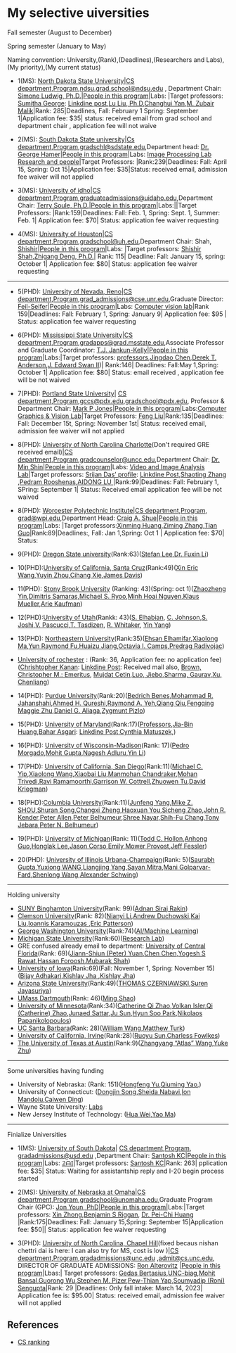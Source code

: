 # My selective uiversities

Fall semester (August to December)

Spring semester (January to May)

Naming convention: University,(Rank),(Deadlines),(Researchers and Labs),(My priority),(My current status)

* 1(MS): [North Dakota State University](https://www.ndsu.edu/)|[CS department](https://catalog.ndsu.edu/programs-study/graduate/computer-science/),[Program](https://www.ndsu.edu/cs/current_students/graduate_programs/),ndsu.grad.school@ndsu.edu
 , Department Chair: [Simone Ludwig, Ph.D.](http://www.cs.ndsu.nodak.edu/~siludwig/)|[People in this program](https://www.ndsu.edu/cs/distinguished_student_profiles/faculty/)|Labs: |Target professors: [Sumitha George](): [Linkdine post](https://www.linkedin.com/posts/sumitha-george-1a23029_sumitha-george-activity-6982795353355939840--0K5?utm_source=share&utm_medium=member_desktop),[Lu Liu, Ph.D](https://scholar.google.com/citations?user=NKvDikIAAAAJ&hl=en),[Changhui Yan](https://scholar.google.com/citations?user=cp0_zSYAAAAJ&hl=en),[M. Zubair Malik]()|Rank: 285|Deadlines, Fall: February 1 Spring: September 1|Application fee: $35| status: received email from grad school and department chair , application fee will not waive

* 2(MS): [South Dakota State university](https://www.sdstate.edu/)|[Cs department](https://www.sdstate.edu/electrical-engineering-and-computer-science/computer-science),[Program](https://www.sdstate.edu/electrical-engineering-and-computer-science/computer-science),gradschl@sdstate.edu,Department head: [Dr. George Hamer](https://www.sdstate.edu/electrical-engineering-and-computer-science/cs-program-contacts)|[People in this program](https://www.sdstate.edu/electrical-engineering-and-computer-science/directory)|Labs: [Image Processing Lab Research and people](https://www.sdstate.edu/electrical-engineering-and-computer-science/image-processing-lab/directory)|Target Professors: |Rank:239|Deadlines: Fall: April 15, Spring: Oct 15|Application fee: $35|Status: received email, admission fee waiver will not applied


* 3(MS): [University of idho](https://www.uidaho.edu/)|[CS department](https://www.uidaho.edu/engr/departments/cs),[Program](https://www.uidaho.edu/engr/departments/cs/degrees),graduateadmissions@uidaho.edu,Department Chair: [Terry Soule, Ph.D.](https://www.uidaho.edu/engr/departments/cs/our-people/faculty/terry-soule)|[People in this program](https://www.uidaho.edu/engr/departments/cs/our-people/faculty)|Labs:||Target Professors: |Rank:159|Deadlines: Fall: Feb. 1, Spring: Sept. 1, Summer: Feb. 1| Application fee: $70| Status: application fee waiver requesting

* 4(MS): [University of Houston](https://www.uh.edu/)|[CS department](https://www.uh.edu/nsm/computer-science/),[Program](https://www.uh.edu/nsm/computer-science/graduate/),gradschool@uh.edu,Department Chair: Shah, [Shishir](http://www2.cs.uh.edu/~shah/)|[People in this program](https://www.uh.edu/nsm/computer-science/people/faculty/)|Labs: |Target professors: [Shishir Shah](http://www2.cs.uh.edu/~shah/),[Zhigang Deng, Ph.D.](http://graphics.cs.uh.edu/zdeng/)| Rank: 115| Deadline: Fall: January 15, spring: October 1| Application fee: $80| Status: application fee waiver requesting


-----------------------------------------------------------------------------------------------
* 5(PHD): [University of Nevada, Reno](https://www.unr.edu/)|[CS department](https://www.unr.edu/cse),[Program](https://www.unr.edu/cse/graduate-program),grad_admissions@cse.unr.edu,Graduate Director: [Feil-Seifer](https://www.unr.edu/cse/people/david-feil-seifer)|[People in this program](https://www.unr.edu/cse/people)|Labs: [Computer vision lab](https://www.unr.edu/cse/research/intelligent-systems)|Rank 159|Deadlines: Fall: February 1, Spring: January 9| Application fee: $95 | Status: application fee waiver requesting

* 6(PHD): [Mississippi State University](https://www.msstate.edu/)|[CS department](https://www.cse.msstate.edu/),[Program](https://www.cse.msstate.edu/computer-science/),gradapps@grad.msstate.edu,Associate Professor and Graduate Coordinator: [T.J. Jankun-Kelly](https://www.cse.msstate.edu/people/faculty/tj-jankun-kelly/)|[People in this program](https://www.cse.msstate.edu/people/faculty/)|Labs:|Target professors: [professors](https://www.cse.msstate.edu/people/faculty/),[Jingdao Chen](https://jingdao.github.io/),[Derek T. Anderson](http://derektanderson.com/index.html),[J. Edward Swan II](https://web.cse.msstate.edu/~swan/))| Rank:146| Deadlines: Fall:May 1,Spring: October 1| Application fee: $80| Status: email received , application fee will be not waived

* 7(PHD): [Portland State University](https://www.pdx.edu/)| [CS department](https://www.pdx.edu/computer-science/),[Program](https://www.pdx.edu/computer-science/graduate),gccs@pdx.edu,gradschool@pdx.edu, Professor &
Department Chair: [Mark P Jones](http://web.cecs.pdx.edu/~mpj/)|[People in this program](https://www.pdx.edu/computer-science/faculty-and-staff-directory)|Labs:[Computer Graphics & Vision Lab](https://www.pdx.edu/computer-science/research-areas)|Target Professors: [Feng Liu](http://web.cecs.pdx.edu/~fliu/)|Rank:135|Deadlines: Fall: December 15t, Spring: November 1st| Status: received email, admission fee waiver will not applied

* 8(PHD): [University of North Carolina Charlotte](https://www.charlotte.edu/)(Don't required GRE received email)|[CS department](https://cci.charlotte.edu/computer-science/45/5),[Program](https://cci.charlotte.edu/academics/computer-science),gradcounselor@uncc.edu,Department Chair: [Dr. Min Shin](https://cci.charlotte.edu/directory/min-shin)|[People in this program](https://cci.charlotte.edu/directory/cs/faculty)|Labs: [Video and Image Analysis Lab](https://vialab.charlotte.edu/)|Target professors: [Srijan Das’ profile](https://srijandas07.github.io/): [Linkdine Post](https://www.linkedin.com/feed/update/urn:li:activity:6987086790360788993?updateEntityUrn=urn%3Ali%3Afs_feedUpdate%3A%28V2%2Curn%3Ali%3Aactivity%3A6987086790360788993%29),[Shaoting Zhang
](https://webpages.charlotte.edu/~szhang16/),[Pedram Rooshenas](https://rooshenas.github.io/),[AIDONG LU
](https://cci.charlotte.edu/directory/aidong-lu)|Rank:99|Deadlines: Fall: February 1, SPring: September 1| Status:  Received email application fee will be not waived


* 8(PHD): [Worcester Polytechnic Institute](https://www.wpi.edu/)|[CS department](https://www.wpi.edu/academics/departments/computer-science),[Program](https://www.wpi.edu/academics/departments/computer-science), grad@wpi.edu,Department Head: [Craig A. Shue](https://www.wpi.edu/people/faculty/cshue)|[People in this program](https://www.wpi.edu/academics/departments/computer-science/faculty-staff)|Labs: |Target professors:[Xinming Huang](https://users.wpi.edu/~xhuang/),[Ziming Zhang](https://zhang-vislab.github.io/),[Tian Guo](https://tianguo.info/)|Rank:89|Deadlines:, Fall: Jan 1,Spring: Oct 1 | Application fee: $70| Status: 


* 9(PHD): [Oregon State university]()(Rank:63)([Stefan Lee](https://eecs.oregonstate.edu/people/Lee-Stefan),[Dr. Fuxin Li](https://web.engr.oregonstate.edu/~lif/))
* 10(PHD):[University of California, Santa Cruz]()(Rank:49)([Xin Eric Wang](https://eric-xw.github.io/),[Yuyin Zhou](https://yuyinzhou.github.io/),[Cihang Xie](https://cihangxie.github.io/),[James Davis](https://users.soe.ucsc.edu/~davis/))
* 11(PHD): [Stony Brook University]() (Ranking: 43)(Spring: oct 1)([Zhaozheng Yin](https://www3.cs.stonybrook.edu/~zyin/index.htm),[Dimitris Samaras](https://www3.cs.stonybrook.edu/~samaras/),[Michael S. Ryoo](http://michaelryoo.com/),[Minh Hoai Nguyen](https://www3.cs.stonybrook.edu/~minhhoai/index.html),[Klaus Mueller](https://www3.cs.stonybrook.edu/~mueller/),[Arie Kaufman](https://www3.cs.stonybrook.edu/~ari/))
* 12(PHD):[University of Utah]()(Rankk: 43)([S. Elhabian](https://www.sci.utah.edu/people/shireen.html), [C. Johnson](http://www.cs.utah.edu/~crj/),[S. Joshi](https://www.sci.utah.edu/people/sjoshi.html),[V. Pascucci](http://www.pascucci.org/),[T. Tasdizen](http://www.sci.utah.edu/~tolga/index.html), [R. Whitaker](http://www.cs.utah.edu/~whitaker/), [Yin Yang](https://yangzzzy.github.io/))
* 13(PHD): [Northeastern University]()(Rank:35)([Ehsan Elhamifar](https://khoury.northeastern.edu/home/eelhami/index.html),[Xiaolong Ma](https://xiaolongma2016.com/),[Yun Raymond Fu](http://www1.ece.neu.edu/~yunfu/),[Huaizu Jiang](http://jianghz.me/),[Octavia I. Camps](http://robustsystems.coe.neu.edu/),[Predrag Radivojac](https://www.ccs.neu.edu/home/radivojac/))
* [University of rochester]() : (Rank: 36, Application fee: no application fee)([Chrishtopher Kanan](https://chriskanan.com/): [Linkdine Post](https://www.linkedin.com/posts/chriskanan_phd-ai-deeplearning-activity-6981628788547670016-eiNd?utm_source=share&utm_medium=member_desktop): Received mail also, [Brown, Christopher M.: Emeritus](https://www.cs.rochester.edu/u/brown/), [Mujdat Cetin](https://scholar.google.com/citations?user=nq7tuDkAAAAJ&hl=en),[Luo, Jiebo](https://www.cs.rochester.edu/u/jluo/),[Sharma, Gaurav](https://hajim.rochester.edu/ece/sites/gsharma/),[Xu, Chenliang](https://www.cs.rochester.edu/~cxu22/prospective.html))

* 14(PHD): [Purdue University]()(Rank:20)([Bedrich Benes](https://www.cs.purdue.edu/homes/bbenes/),[Mohammad R. Jahanshahi](https://web.ics.purdue.edu/~jahansha/index.html),[Ahmed H. Qureshi](https://qureshiahmed.github.io/),[Raymond A. Yeh](https://www.raymond-yeh.com/),[Qiang Qiu](https://web.ics.purdue.edu/~qqiu/#qlab),[Fengqing Maggie Zhu](https://engineering.purdue.edu/~zhu0/),[Daniel G. Aliaga](https://www.cs.purdue.edu/homes/aliaga/#students),[Zygmunt Pizlo](http://www1.psych.purdue.edu/~zpizlo/))
* 15(PHD): [University of Maryland]()(Rank:17)([Professors](https://www.cs.umd.edu/people/faculty),[Jia-Bin Huang](https://jbhuang0604.github.io/),[Bahar Asgari](http://casl.cs.umd.edu/index.html): [Linkdine Post](https://www.linkedin.com/posts/bahar-asgari_phdposition-computerarchitecture-research-activity-6985264697625190400-yuOr?utm_source=share&utm_medium=member_desktop),[Cynthia Matuszek](https://redirect.cs.umbc.edu/~cmat/),[]())
* 16(PHD): [University of Wisconsin-Madison]()(Rank: 17)([Pedro Morgado](https://pedro-morgado.github.io/),[Mohit Gupta](https://wisionlab.com/people/mohit-gupta/),[Nagesh Adluru](http://brainimaging.waisman.wisc.edu/~adluru/),[Yin Li](https://www.biostat.wisc.edu/~yli/))
* 17(PHD): [University of California, San Diego]()(Rank:11)([Michael C. Yip](https://yip.eng.ucsd.edu/),[Xiaolong Wang](https://xiaolonw.github.io/),[Xiaobai Liu](https://cv.sdsu.edu/),[Manmohan Chandraker](https://cseweb.ucsd.edu//~mkchandraker/index.html),[Mohan Trivedi](https://jacobsschool.ucsd.edu/faculty/profile?id=68),[Ravi Ramamoorthi](https://cseweb.ucsd.edu/~ravir/),[Garrison W. Cottrell](https://cseweb.ucsd.edu//~gary/),[Zhuowen Tu](https://pages.ucsd.edu/~ztu/),[David Kriegman](https://cseweb.ucsd.edu//~kriegman/))
* 18(PHD):[Columbia University]()(Rank:11)([Junfeng Yang](http://www.cs.columbia.edu/~junfeng/),[Mike Z. SHOU](https://sites.google.com/view/showlab/join-us),[Shuran Song](https://www.cs.columbia.edu/~shurans/),[Changxi Zheng](http://www.cs.columbia.edu/~cxz/index.htm),[Haoxuan You](https://www.ee.columbia.edu/ln/dvmm/newPeople.htm#visitingStudent),[Sicheng Zhao](https://sites.google.com/site/schzhao/),[John R. Kender](http://www.cs.columbia.edu/~jrk/),[Peter Allen](http://www.cs.columbia.edu/~allen/),[Peter Belhumeur](https://www.peterbelhumeur.com/),[Shree Nayar](http://www.cs.columbia.edu/~nayar/),[Shih-Fu Chang](https://www.ee.columbia.edu/~sfchang/),[Tony Jebara](http://www.cs.columbia.edu/~jebara/),[Peter N. Belhumeur](https://www.peterbelhumeur.com/))
* 19(PHD): [University of Michigan]()(Rank: 11)([Todd C. Hollon](https://hollon.lab.medicine.umich.edu/join-us),[Anhong Guo](https://guoanhong.com/),[Honglak Lee](https://web.eecs.umich.edu/~honglak/hl_prospective_students.html),[Jason Corso](https://web.eecs.umich.edu/~jjcorso/),[Emily Mower Provost](https://emp.engin.umich.edu/),[Jeff Fessler](https://web.eecs.umich.edu/~fessler/))
* 20(PHD): [University of Illinois Urbana-Champaign]()(Rank: 5)([Saurabh Gupta](http://saurabhg.web.illinois.edu/),[Yuxiong WANG](https://yxw.web.illinois.edu/),[Liangjing Yang](https://person.zju.edu.cn/en/ylj#718894),[Sayan Mitra](http://mitras.ece.illinois.edu/students.html),[Mani Golparvar-Fard](https://raamac.cee.illinois.edu/interested-in-joining-us),[Shenlong Wang](http://shenlong.web.illinois.edu/),[Alexander Schwing](https://alexander-schwing.de/#people))

---------------------------------------------------------
Holding university


* [SUNY Binghamton University]()(Rank: 99)([Adnan Siraj Rakin](https://www.adnansirajrakin.com/prospective-students.html))
* [Clemson University]()(Rank: 82)([Nianyi Li](https://nianyil.people.clemson.edu/),[Andrew Duchowski](http://andrewd.ces.clemson.edu/),[Kai Liu](https://sites.google.com/view/kailiu/home),[Ioannis Karamouzas
](https://people.computing.clemson.edu/~ioannis/),[Eric Patterson](https://people.computing.clemson.edu/~ekp/index.html))
* [George Washington University]()(Rank:74)([AI/Machine Learning](https://www.cs.seas.gwu.edu/aimachine-learning))
* [Michigan State University]()(Rank:60)([Research Lab](https://www.cse.msu.edu/Research/labs.php))
* GRE confused already email to department: [University of Central Florida]()(Rank: 69)([Jiann-Shiun (Peter) Yuan](https://sites.google.com/site/yuanjs168/prospective-students),[Chen Chen](https://www.crcv.ucf.edu/chenchen/),[Yogesh S Rawat](https://www.crcv.ucf.edu/person/rawat/#_news),[Hassan Foroosh](http://www.cs.ucf.edu/~foroosh/),[Mubarak Shah](https://www.crcv.ucf.edu/person/mubarak-shah/))
* [University of Iowa]()(Rank:69)(Fall: November 1, Spring: November 15)([Bijay Adhakari](https://homepage.divms.uiowa.edu/~badhikari/),[Kishlay Jha
](https://engineering.uiowa.edu/people/kishlay-jha),[Kishlay Jha](https://www.linkedin.com/feed/update/urn:li:activity:6978106029897134080/))
* [Arizona State University]()(Rank:49)([THOMAS CZERNIAWSKI](https://thomasczerniawski.com/),[Suren Jayasuriya](https://web.asu.edu/imaging-lyceum))
* [UMass Dartmouth]()(Rank: 46)([Ming Shao](http://www.cis.umassd.edu/~mshao/))
* [University of Minnesota]()(Rank:34)([Catherine Qi Zhao](https://www-users.cse.umn.edu/~qzhao/index.html),[Volkan Isler](https://www-users.cse.umn.edu/~isler/),[Qi (Catherine) Zhao](https://www-users.cse.umn.edu/~qzhao/jobs.html),[Junaed Sattar](https://junaedsattar.cs.umn.edu/),[Ju Sun](https://sunju.org/),[Hyun Soo Park](https://www-users.cse.umn.edu/~hspark/),[Nikolaos Papanikolopoulos](https://www-users.cse.umn.edu/~papan001/))
* [UC Santa Barbara]()(Rank: 28)([William Wang](https://sites.cs.ucsb.edu/~william/),[Matthew Turk](http://ilab.cs.ucsb.edu/info))
* [University of California, Irvine]()(Rank:28)([Ruoyu Sun](https://ruoyus.github.io/),[Charless Fowlkes](https://scholar.google.com/citations?hl=en&user=yLQF4mkAAAAJ))
* [The University of Texas at Austin]()(Rank:9)([Zhangyang “Atlas” Wang](https://vita-group.github.io/group.html),[Yuke Zhu](https://www.cs.utexas.edu/~yukez/))

----------------------------------------------------------
Some universities having funding

* University of Nebraska: (Rank: 151)([Hongfeng Yu](https://cse.unl.edu/~yu/Research.htm),[Qiuming Yao](https://cse.unl.edu/~qyao/#home),[]())
* University of Connecticut: ([Dongjin Song](https://songdj.github.io/),[Sheida Nabavi](https://sheida-nabavi.uconn.edu/),[Ion Mandoiu](https://dna.engr.uconn.edu/ion/),[Caiwen Ding](https://caiwending.cse.uconn.edu/))
* Wayne State University: [Labs](https://engineering.wayne.edu/computer-science/research/labs)
* New Jersey Institute of Technology: ([Hua Wei](https://web.njit.edu/~hw32/),[Yao Ma](https://web.njit.edu/~ym329/))


---------------------
Finialize Universities
* 1(MS): [University of South Dakota](https://www.usd.edu/)|
[CS department](https://www.usd.edu/Academics/Colleges-and-Schools/college-of-arts-sciences/computer-science),[Program](https://www.usd.edu/Academics/Colleges-and-Schools/college-of-arts-sciences/computer-science), gradadmissions@usd.edu
,Department Chair: [Santosh KC](http://kc-santosh.org/)|[People in this program](https://www.usd.edu/Academics/Graduate-Programs/Computer-Science)|Labs: [𝟚ᗩ𝕀](https://www.linkedin.com/company/kc-2ai/)|Target professors: [Santosh KC](http://kc-santosh.org/)|Rank: 263| pplication fee: $35| Status: Waiting for assistantship reply and I-20 begin process started 
* 2(MS): [University of Nebraska at Omaha](https://www.unomaha.edu/)|[CS department](https://www.unomaha.edu/college-of-information-science-and-technology/computer-science/index.php),[Program](https://www.unomaha.edu/college-of-information-science-and-technology/computer-science/prospective-students/graduate-programs.php),gradschool@unomaha.edu,Graduate Program Chair (GPC): [Jon Youn, PhD](https://www.unomaha.edu/college-of-information-science-and-technology/about/faculty-staff/jon-youn.php)|[People in this program](https://www.unomaha.edu/college-of-information-science-and-technology/computer-science/about/faculty-staff.php)|Labs:|Target professors: [Xin Zhong](https://sites.google.com/unomaha.edu/xinz/),[Benjamin S Riggan](https://sites.google.com/site/benjaminriggan/), [Dr. Pei-Chi Huang](https://unocps.github.io/) |Rank:175|Deadlines: Fall: January 15,Spring: September 15|Application fee: $50|| Status: application fee waiver requesting

* 3(PHD): [University of North Carolina, Chapel Hill](https://www.unc.edu/)(fixed becaus nishan chettri dai is here: I can also try for MS, cost is low )|[CS department](https://cs.unc.edu/),[Program](https://catalog.unc.edu/graduate/schools-departments/computer-science/#programstext),gradadmissions@unc.edu ,admit@cs.unc.edu, DIRECTOR OF GRADUATE ADMISSIONS: [Ron Alterovitz](https://cs.unc.edu/person/ron-alterovitz/) |[People in this program](https://cs.unc.edu/about/people/)|Lbas:| Target professors: [Gedas Bertasius](https://www.gedasbertasius.com/),[UNC-biag](https://biag.cs.unc.edu/),[Mohit Bansal](https://www.cs.unc.edu/~mbansal/),[Guorong Wu](https://www.med.unc.edu/psych/directory/guorong-wu),[Stephen M. Pizer](https://www.cs.unc.edu/~smp/),[Pew-Thian Yap](https://www.med.unc.edu/radiology/directory/pew-thian-yap),[Soumyadip (Roni) Sengupta](https://www.cs.unc.edu/~ronisen/)|Rank: 29 |Deadlines: Only fall intake: March 14, 2023| Application fee is: $95.00| Status: received email, admission fee waiver will not applied


## References
* [CS ranking](https://csrankings.org/#/index?vision&us)

